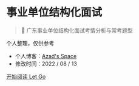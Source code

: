 <!-- _coverpage.md -->

# 事业单位结构化面试

> 💬 广东事业单位结构化面试考情分析与常考题型

 个人整理，仅供参考
- 个人博客：[Azad's Space](https://azad-sl-github-io.vercel.app/)
- 修改时间：2022 / 08 / 13

[开始阅读 Let Go](/README.md)
